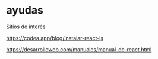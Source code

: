 # ayudas
Sitios de interés 

https://codea.app/blog/instalar-react-js

https://desarrolloweb.com/manuales/manual-de-react.html


